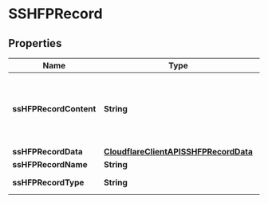 # SSHFPRecord

## Properties
Name | Type | Description | Notes
------------ | ------------- | ------------- | -------------
**ssHFPRecordContent** | **String** | Formatted SSHFP content. See &#x27;data&#x27; to set SSHFP properties. |  [optional]
**ssHFPRecordData** | [**CloudflareClientAPISSHFPRecordData**](CloudflareClientAPISSHFPRecordData.md) |  | 
**ssHFPRecordName** | **String** |  | 
**ssHFPRecordType** | **String** | Record type. | 
